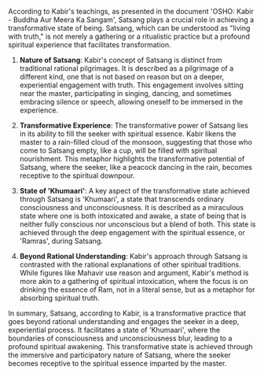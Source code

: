 According to Kabir's teachings, as presented in the document 'OSHO: Kabir - Buddha Aur Meera Ka Sangam', Satsang plays a crucial role in achieving a transformative state of being. Satsang, which can be understood as "living with truth," is not merely a gathering or a ritualistic practice but a profound spiritual experience that facilitates transformation.

1. **Nature of Satsang**: Kabir's concept of Satsang is distinct from traditional rational pilgrimages. It is described as a pilgrimage of a different kind, one that is not based on reason but on a deeper, experiential engagement with truth. This engagement involves sitting near the master, participating in singing, dancing, and sometimes embracing silence or speech, allowing oneself to be immersed in the experience.

2. **Transformative Experience**: The transformative power of Satsang lies in its ability to fill the seeker with spiritual essence. Kabir likens the master to a rain-filled cloud of the monsoon, suggesting that those who come to Satsang empty, like a cup, will be filled with spiritual nourishment. This metaphor highlights the transformative potential of Satsang, where the seeker, like a peacock dancing in the rain, becomes receptive to the spiritual downpour.

3. **State of 'Khumaari'**: A key aspect of the transformative state achieved through Satsang is 'Khumaari', a state that transcends ordinary consciousness and unconsciousness. It is described as a miraculous state where one is both intoxicated and awake, a state of being that is neither fully conscious nor unconscious but a blend of both. This state is achieved through the deep engagement with the spiritual essence, or 'Ramras', during Satsang.

4. **Beyond Rational Understanding**: Kabir's approach through Satsang is contrasted with the rational explanations of other spiritual traditions. While figures like Mahavir use reason and argument, Kabir's method is more akin to a gathering of spiritual intoxication, where the focus is on drinking the essence of Ram, not in a literal sense, but as a metaphor for absorbing spiritual truth.

In summary, Satsang, according to Kabir, is a transformative practice that goes beyond rational understanding and engages the seeker in a deep, experiential process. It facilitates a state of 'Khumaari', where the boundaries of consciousness and unconsciousness blur, leading to a profound spiritual awakening. This transformative state is achieved through the immersive and participatory nature of Satsang, where the seeker becomes receptive to the spiritual essence imparted by the master.
